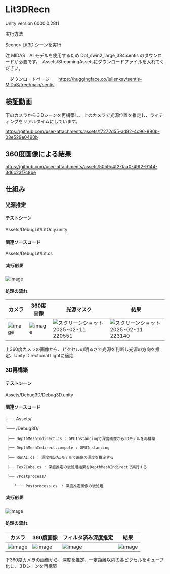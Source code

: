 # Lit3DRecn

Unity version 6000.0.28f1

実行方法

 Scene> Lit3D シーンを実行

注
MIDAS　AI モデルを使用するため Dpt_swin2_large_384.sentis のダウンロードが必要です。　Assets/StreamingAssetsにダウンロードファイルを入れてください。
 
 　ダウンロードページ　　https://huggingface.co/julienkay/sentis-MiDaS/tree/main/sentis
## 検証動画

下のカメラから３Dシーンを再構築し、上のカメラで光源位置を推定し、ライティングをリアルタイムにしています。

https://github.com/user-attachments/assets/f7272d55-ad92-4c96-890b-03e529e0490b

## 360度画像による結果

https://github.com/user-attachments/assets/5059c4f2-1aa0-49f2-9144-3d6c23f7c8be



## 仕組み

### 光源推定
#### テストシーン
Assets/DebugLit/LitOnly.unity

#### 関連ソースコード
Assets/DebugLit/Lit.cs      
      
##### 実行結果
![image](https://github.com/user-attachments/assets/2510d470-7598-4b9a-953a-56592713eaf2)


#### 処理の流れ
|カメラ|360度画像|光源マスク|結果|
|---|---|---|---|
|![image](https://github.com/user-attachments/assets/18f011ca-5914-447e-83a2-cda49ebdcc4e)|![image](https://github.com/user-attachments/assets/7b93d271-94ac-419d-baac-a7c5d903ceae)|![スクリーンショット 2025-02-11 220551](https://github.com/user-attachments/assets/69e28ed3-e252-4e20-b0f2-33aa880ad82b)|![スクリーンショット 2025-02-11 223140](https://github.com/user-attachments/assets/cc258f9f-cd30-4a14-850f-0a21472e105f)


上360度カメラの画像から、ピクセルの明るさで光源を判断し光源の方向を推定、Unity Directional Lightに適応




### 3D再構築
#### テストシーン
Assets/Debug3D/Debug3D.unity

#### 関連ソースコード

├── Assets/    

   └── /Debug3D/ 
   
     ├── DepthMeshIndirect.cs : GPUInstancingで深度画像から3Dモデルを再構築
     
     ├── DepthMeshIndirect.compute : GPUInstancing
     
     ├── RunAI.cs : 深度推定AIモデルで画像の深度を推定する
     
     ├── Tex2Cube.cs : 深度推定の後処理結果をDepthMeshIndirectで実行する
     
     └── /Postprocess/ 
     
        └─── Postprocess.cs　: 深度推定画像の後処理
        

##### 実行結果
![image](https://github.com/user-attachments/assets/629de104-6941-4175-8427-d54bcfb954fd)

#### 処理の流れ
|カメラ|360度画像|フィルタ済み深度推定|結果|
|---|---|---|---|
|![image](https://github.com/user-attachments/assets/6a799a6c-339e-4bc4-a462-c61c24263eff)|![image](https://github.com/user-attachments/assets/7b93d271-94ac-419d-baac-a7c5d903ceae)|![image](https://github.com/user-attachments/assets/54389e90-a957-4b8c-8b94-a97dec9cf1a8)|![image](https://github.com/user-attachments/assets/39685b15-62c1-4f3e-ad00-2d2162cd2533)

下360度カメラの画像から、深度を推定、一定距離以内の各ピクセルをキューブ化し、３Dシーンを再構築






